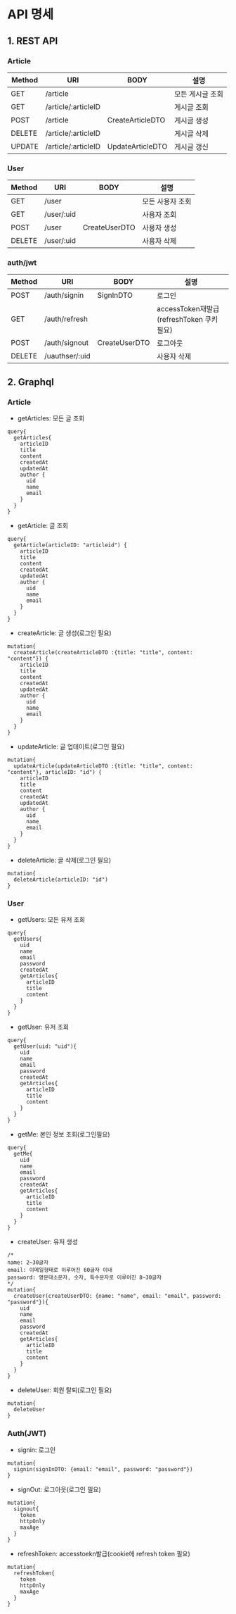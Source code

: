 # API 명세

## 1. REST API

### Article

| Method | URI                 | BODY             | 설명             |
| ------ | ------------------- | ---------------- | ---------------- |
| GET    | /article            |                  | 모든 게시글 조회 |
| GET    | /article/:articleID |                  | 게시글 조회      |
| POST   | /article            | CreateArticleDTO | 게시글 생성      |
| DELETE | /article/:articleID |                  | 게시글 삭제      |
| UPDATE | /article/:articleID | UpdateArticleDTO | 게시글 갱신      |

### User

| Method | URI        | BODY          | 설명             |
| ------ | ---------- | ------------- | ---------------- |
| GET    | /user      |               | 모든 사용자 조회 |
| GET    | /user/:uid |               | 사용자 조회      |
| POST   | /user      | CreateUserDTO | 사용자 생성      |
| DELETE | /user/:uid |               | 사용자 삭제      |

### auth/jwt

| Method | URI            | BODY          | 설명                                      |
| ------ | -------------- | ------------- | ----------------------------------------- |
| POST   | /auth/signin   | SignInDTO     | 로그인                                    |
| GET    | /auth/refresh  |               | accessToken재발급(refreshToken 쿠키 필요) |
| POST   | /auth/signout  | CreateUserDTO | 로그아웃                                  |
| DELETE | /uauthser/:uid |               | 사용자 삭제                               |

## 2. Graphql

### Article

- getArticles: 모든 글 조회

```
query{
  getArticles{
    articleID
    title
    content
    createdAt
    updatedAt
    author {
      uid
      name
      email
    }
  }
}
```

- getArticle: 글 조회

```
query{
  getArticle(articleID: "articleid") {
    articleID
    title
    content
    createdAt
    updatedAt
    author {
      uid
      name
      email
    }
  }
}
```

- createArticle: 글 생성(로그인 필요)

```
mutation{
  createArticle(createArticleDTO :{title: "title", content: "content"}) {
    articleID
    title
    content
    createdAt
    updatedAt
    author {
      uid
      name
      email
    }
  }
}
```

- updateArticle: 글 업데이트(로그인 필요)

```
mutation{
  updateArticle(updateArticleDTO :{title: "title", content: "content"}, articleID: "id") {
    articleID
    title
    content
    createdAt
    updatedAt
    author {
      uid
      name
      email
    }
  }
}
```

- deleteArticle: 글 삭제(로그인 필요)

```
mutation{
  deleteArticle(articleID: "id")
}
```

### User

- getUsers: 모든 유저 조회

```
query{
  getUsers{
    uid
    name
    email
    password
    createdAt
    getArticles{
      articleID
      title
      content
    }
  }
}
```

- getUser: 유저 조회

```
query{
  getUser(uid: "uid"){
    uid
    name
    email
    password
    createdAt
    getArticles{
      articleID
      title
      content
    }
  }
}
```

- getMe: 본인 정보 조회(로그인필요)

```
query{
  getMe{
    uid
    name
    email
    password
    createdAt
    getArticles{
      articleID
      title
      content
    }
  }
}
```

- createUser: 유저 생성

```
/*
name: 2~30글자
email: 이메일형태로 이루어진 60글자 이내
password: 영문대소문자, 숫자, 특수문자로 이루어진 8~30글자
*/
mutation{
  createUser(createUserDTO: {name: "name", email: "email", password: "password"}){
    uid
    name
    email
    password
    createdAt
    getArticles{
      articleID
      title
      content
    }
  }
}
```

- deleteUser: 회원 탈퇴(로그인 필요)

```
mutation{
  deleteUser
}
```

### Auth(JWT)

- signin: 로그인

```
mutation{
  signin(signInDTO: {email: "email", password: "password"})
}
```

- signOut: 로그아웃(로그인 필요)

```
mutation{
  signout{
    token
    httpOnly
    maxAge
  }
}
```

- refreshToken: accesstoekn발급(cookie에 refresh token 필요)

```
mutation{
  refreshToken{
    token
    httpOnly
    maxAge
  }
}
```
